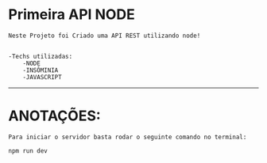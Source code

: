 # Primeira API NODE 

    Neste Projeto foi Criado uma API REST utilizando node!


    -Techs utilizadas:
        -NODE
        -INSÔMINIA
        -JAVASCRIPT

_______________________________________________________________________________________________

# ANOTAÇÕES:

    Para iniciar o servidor basta rodar o seguinte comando no terminal:

```
npm run dev
```






